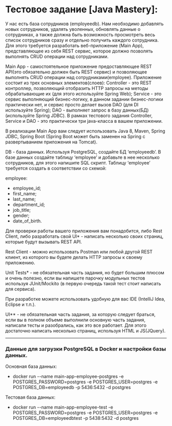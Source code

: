 # Тестовое задание [Java Mastery]:

У нас есть база сотрудников (employeedb). Нам необходимо добавлять новых сотрудников, удалять уволенных, обновлять данные о сотрудниках, а также должна быть возможность просмотреть весь список сотрудников сразу и отдельно получить каждого сотрудника. Для этого требуется разработать веб-приложение (Main App), представляющее из себя REST сервис, которое должно позволять выполнять CRUD операции над сотрудниками.


Main App - самостоятельное приложение предоставляющее REST API(это обязательно должен быть REST сервис) и позволяющее выполнять CRUD операции над сотрудниками(employee). Приложение состоит из трех основных элементов(слоев): Controller - это REST контроллер, позволяющий отобразить HTTP запросы на методы обрабатывающие их (для этого используйте Spring Web); Service - это сервис выполняющий бизнес-логику, в данном задании бизнес-логики практически нет, и сервис просто делает вызов DAO (для DI используйте Spring); DAO - выполняет запрос в базу данных(БД) (используйте Spring JDBC). В рамках тестового задания Controller, Service и DAO - это практически три java-класса в вашем приложении.

В реализации Main App вам следует использовать Java 8, Maven, Spring JDBC, Spring Boot (Spring Boot может быть заменен на Spring с развертыванием приложения на Tomcat).

DB - база данных. Используя PostgreSQL, создайте БД ‘employeedb’. В базе данных создайте таблицу ‘employee’ и добавьте в нее несколько сотрудников, для этого напишите SQL скрипт. Таблицу ‘employee’ требуется создать в соответствии со схемой:

employee:
* employee_id;
* first_name;
* last_name;
* department_id;
* job_title;
* gender;
* date_of_birth.

Для проверки работы вашего приложения вам понадобится, либо Rest Client, либо разработать свой UI* - написать несколько своих страниц, которые будут вызывать REST API.

Rest Client - можно использовать Postman или любой другой REST клиент, из которого вы будете делать HTTP запросы к своему приложению.

Unit Tests* - не обязательная часть задания, но будет большим плюсом и очень полезно, если вы напишете парочку модульных тестов используя JUnit/Mockito (в первую очередь такой тест стоит написать для сервиса).

При разработке можете использовать удобную для вас IDE (IntelliJ Idea, Eclipse и т.п.).

UI** - не обязательная часть задания, за которую следует браться, если вы в полном объеме выполнили основную часть задания, написали тесты и разобрались, как это все работает. Для этого достаточно написать несколько страниц, используя HTML и JS(JQuery).

--------------------------------------------------------------

### Данные для загрузки PostgreSQL в Docker и настройки базы данных.

Основная база данных:
* docker run --name main-app-employee-postgres -e POSTGRES_PASSWORD=postgres -e POSTGRES_USER=postgres -e POSTGRES_DB=employeedb -p 5436:5432 -d postgres

Тестовая база данных:
* docker run --name main-app-employee-test -e POSTGRES_PASSWORD=postgres -e POSTGRES_USER=postgres -e POSTGRES_DB=employeedbtest -p 5438:5432 -d postgres


